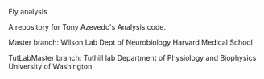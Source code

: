 Fly analysis

A repository for Tony Azevedo's Analysis code.

Master branch: 
Wilson Lab
Dept of Neurobiology
Harvard Medical School

TutLabMaster branch:
Tuthill lab 
Department of Physiology and Biophysics
University of Washington

